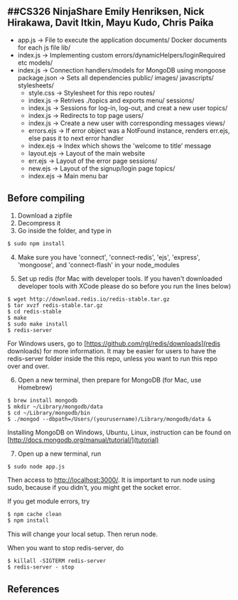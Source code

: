 ##CS326 NinjaShare
Emily Henriksen, Nick Hirakawa, Davit Itkin, Mayu Kudo, Chris Paika
----------
+ app.js -> File to execute the application
documents/
  Docker documents for each js file
lib/
+ index.js -> Implementing custom errors/dynamicHelpers/loginRequired etc
models/
+ index.js -> Connection handlers/models for MongoDB using mongoose
package.json -> Sets all dependencies
public/
  images/
  javascripts/
  stylesheets/
     + style.css -> Stylesheet for this repo
routes/
  + index.js -> Retrives ./topics and exports
  menu/
  sessions/
  + index.js -> Sessions for log-in, log-out, and creat a new user
  topics/
  + index.js -> Redirects to top page
  users/
  + index.js -> Create a new user with corresponding messages
views/
  + errors.ejs -> If error object was a NotFound instance, renders err.ejs, else pass it to next error handler
  + index.ejs -> Index which shows the 'welcome to title' message
  + layout.ejs -> Layout of the main website
  + err.ejs -> Layout of the error page
  sessions/
  + new.ejs -> Layout of the signup/login page
  topics/
  + index.ejs -> Main menu bar

## Before compiling
1) Download a zipfile
2) Decompress it
3) Go inside the folder, and type in
```sh
$ sudo npm install
```
4) Make sure you have 'connect', 'connect-redis', 'ejs', 'express', 'mongoose', and 'connect-flash' in your node_modules

5) Set up redis (for Mac with developer tools. If you haven't downloaded developer tools with XCode please do so before you run the lines below)
 ```
$ wget http://download.redis.io/redis-stable.tar.gz
$ tar xvzf redis-stable.tar.gz
$ cd redis-stable
$ make
$ sudo make install
$ redis-server
 ```
 For Windows users, go to [https://github.com/rgl/redis/downloads](redis downloads) for more information. It may be easier for users to have the redis-server folder inside the this repo, unless you want to run this repo over and over.


6) Open a new terminal, then prepare for MongoDB (for Mac, use Homebrew)

```
$ brew install mongodb
$ mkdir ~/Library/mongodb/data
$ cd ~/Library/mongodb/bin
$ ./mongod --dbpath=/Users/(yourusername)/Library/mongodb/data &
```
Installing MongoDB on Windows, Ubuntu, Linux, instruction can be found on [http://docs.mongodb.org/manual/tutorial/](tutorial)

7) Open up a new terminal, run
```
$ sudo node app.js
```

Then access to 
[http://localhost:3000/](localhost:3000).
It is important to run node using sudo, because if you didn't, you might get the socket error.

If you get module errors, try

```sh
$ npm cache clean
$ npm install
```

This will change your local setup. Then rerun node.



When you want to stop redis-server, do
```
$ killall -SIGTERM redis-server
$ redis-server - stop
```

## References
